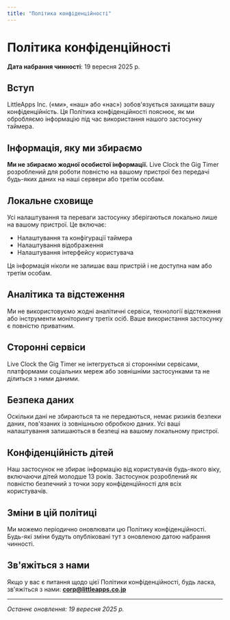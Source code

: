 ```yaml
---
title: "Політика конфіденційності"
---
```


# Політика конфіденційності

**Дата набрання чинності**: 19 вересня 2025 р.

## Вступ

LittleApps Inc. («ми», «наш» або «нас») зобов'язується захищати вашу конфіденційність. Ця Політика конфіденційності пояснює, як ми обробляємо інформацію під час використання нашого застосунку таймера.

## Інформація, яку ми збираємо

**Ми не збираємо жодної особистої інформації.** Live Clock the Gig Timer розроблений для роботи повністю на вашому пристрої без передачі будь-яких даних на наші сервери або третім особам.

## Локальне сховище

Усі налаштування та переваги застосунку зберігаються локально лише на вашому пристрої. Це включає:
- Налаштування та конфігурації таймера
- Налаштування відображення
- Налаштування інтерфейсу користувача

Ця інформація ніколи не залишає ваш пристрій і не доступна нам або третім особам.

## Аналітика та відстеження

Ми не використовуємо жодні аналітичні сервіси, технології відстеження або інструменти моніторингу третіх осіб. Ваше використання застосунку є повністю приватним.

## Сторонні сервіси

Live Clock the Gig Timer не інтегрується зі сторонніми сервісами, платформами соціальних мереж або зовнішніми застосунками та не ділиться з ними даними.

## Безпека даних

Оскільки дані не збираються та не передаються, немає ризиків безпеки даних, пов'язаних із зовнішньою обробкою даних. Усі ваші налаштування залишаються в безпеці на вашому локальному пристрої.

## Конфіденційність дітей

Наш застосунок не збирає інформацію від користувачів будь-якого віку, включаючи дітей молодше 13 років. Застосунок розроблений як повністю безпечний з точки зору конфіденційності для всіх користувачів.

## Зміни в цій політиці

Ми можемо періодично оновлювати цю Політику конфіденційності. Будь-які зміни будуть опубліковані тут з оновленою датою набрання чинності.

## Зв'яжіться з нами

Якщо у вас є питання щодо цієї Політики конфіденційності, будь ласка, зв'яжіться з нами:
**corp@littleapps.co.jp**

---

*Останнє оновлення: 19 вересня 2025 р.*